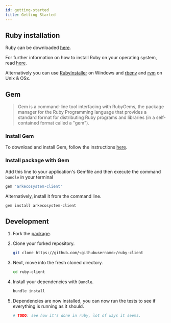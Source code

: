 ```yaml
---
id: getting-started
title: Getting Started
---
```

## Ruby installation

Ruby can be downloaded [here](https://www.ruby-lang.org/en/downloads/).

For further information on how to install Ruby on your operating system, read [here](https://www.ruby-lang.org/en/documentation/installation/).

Alternatively you can use [RubyInstaller](https://rubyinstaller.org/) on Windows and [rbenv](https://github.com/rbenv/rbenv) and [rvm](https://rvm.io/) on Unix & OSx.

## Gem

> Gem is a command-line tool interfacing with RubyGems, the package manager for the Ruby Programming language that provides a standard format for distributing Ruby programs and libraries (in a self-contained format called a "gem").

### Install Gem

To download and install Gem, follow the instructions [here](https://rubygems.org/pages/download).

### Install package with Gem

Add this line to your application's Gemfile and then execute the command `bundle` in your terminal

```bash
gem 'arkecosystem-client'
```

Alternatively, install it from the command line.

```bash
gem install arkecosystem-client
```

## Development

1. Fork the [package](https://github.com/ARKEcosystem/ruby-client).

2. Clone your forked repository.

   ```bash
   git clone https://github.com/<githubusername>/ruby-client
   ```

3. Next, move into the fresh cloned directory.

   ```bash
   cd ruby-client
   ```

4. Install your dependencies with `Bundle`.
    ```bash
    bundle install
    ```
    
5. Dependencies are now installed, you can now run the tests to see if everything is running as it should.

   ```bash
   # TODO: see how it's done in ruby, lot of ways it seems.
   ```
